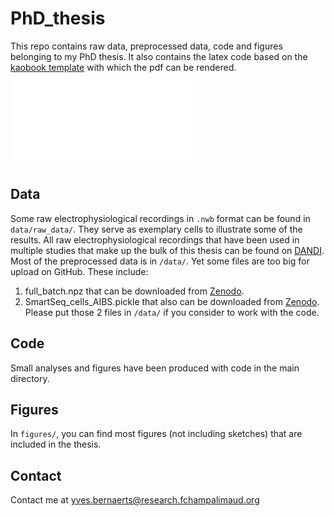 # PhD_thesis
This repo contains raw data, preprocessed data, code and figures belonging to my PhD thesis. It also contains the latex code based on the [kaobook template](https://github.com/fmarotta/kaobook) with which the pdf can be rendered. 
![NPE-N vs NPE](figures/npe_npen_20190417_sample_5.pdf)

## Data
Some raw electrophysiological recordings in `.nwb` format can be found in `data/raw_data/`. They serve as exemplary cells to illustrate some of the results. All raw electrophysiological recordings that have been used in multiple studies that make up the bulk of this thesis can be found on [DANDI](https://dandiarchive.org/dandiset/000008/draft).
<br>
Most of the preprocessed data is in `/data/`. Yet some files are too big for upload on GitHub. These include:
1. full_batch.npz that can be downloaded from [Zenodo](https://zenodo.org/record/7716391).
2. SmartSeq_cells_AIBS.pickle that also can be downloaded from [Zenodo](https://zenodo.org/record/5118962#.Y-IkqHbMIuU).
Please put those 2 files in `/data/` if you consider to work with the code.

## Code
Small analyses and figures have been produced with code in the main directory.
<br>




## Figures
In `figures/`, you can find most figures (not including sketches) that are included in the thesis.

## Contact
Contact me at yves.bernaerts@research.fchampalimaud.org
